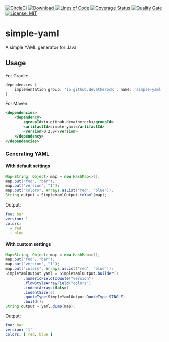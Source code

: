 [![CircleCI](https://img.shields.io/circleci/project/github/devatherock/simple-yaml/master.svg)](https://circleci.com/gh/devatherock/simple-yaml)
[![Download](https://api.bintray.com/packages/devatherock/simple-yaml/simple-yaml/images/download.svg) ](https://bintray.com/devatherock/simple-yaml/simple-yaml/_latestVersion)
[![Lines of Code](https://sonarcloud.io/api/project_badges/measure?project=simple-yaml&metric=ncloc)](https://sonarcloud.io/dashboard?id=simple-yaml)
[![Coverage Status](https://coveralls.io/repos/github/devatherock/simple-yaml/badge.svg?branch=master)](https://coveralls.io/github/devatherock/simple-yaml?branch=master)
[![Quality Gate](https://sonarcloud.io/api/project_badges/measure?project=simple-yaml&metric=alert_status)](https://sonarcloud.io/component_measures?id=simple-yaml&metric=alert_status&view=list)
[![License: MIT](https://img.shields.io/badge/License-MIT-yellow.svg)](https://opensource.org/licenses/MIT)
# simple-yaml
A simple YAML generator for Java

## Usage

For Gradle:
```groovy
dependencies {
    implementation group: 'io.github.devatherock', name: 'simple-yaml', version: '0.2.0'
}
```

For Maven:
```xml
<dependencies>
    <dependency>
        <groupId>io.github.devatherock</groupId>
        <artifactId>simple-yaml</artifactId>
        <version>0.2.0</version>
    </dependency>
</dependencies>
```

### Generating YAML
#### With default settings
```java
Map<String, Object> map = new HashMap<>();
map.put("foo", "bar");
map.put("version", "1");
map.put("colors", Arrays.asList("red", "blue"));
String output = SimpleYamlOutput.toYaml(map);
```

Output:
```yaml
foo: bar
version: 1
colors:
  - red
  - blue
```

#### With custom settings
```java
Map<String, Object> map = new HashMap<>();
map.put("foo", "bar");
map.put("version", "1");
map.put("colors", Arrays.asList("red", "blue"));
SimpleYamlOutput yaml = SimpleYamlOutput.builder()
        .numericFieldToQuote("version")
        .flowStyleArrayField("colors")
        .indentArrays(false)
        .indentSize(3)
        .quoteType(SimpleYamlOutput.QuoteType.SINGLE)
        .build();
String output = yaml.dump(map);
```

Output:
```yaml
foo: bar
version: '1'
colors: [ red, blue ]
```
